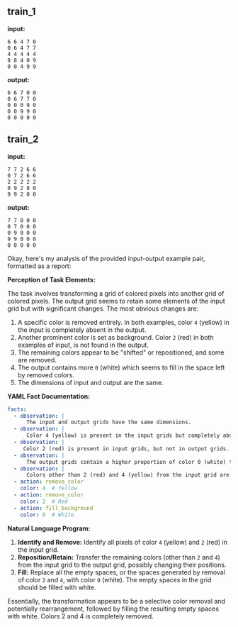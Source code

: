 
## train_1

**input:**
```
6 6 4 7 0
0 6 4 7 7
4 4 4 4 4
8 8 4 0 9
0 0 4 9 9
```


**output:**
```
6 6 7 0 0
0 6 7 7 0
0 0 0 9 0
0 0 9 9 0
0 0 0 0 0
```


## train_2

**input:**
```
7 7 2 6 6
0 7 2 6 6
2 2 2 2 2
0 9 2 8 0
9 9 2 0 0
```


**output:**
```
7 7 0 0 0
0 7 0 0 0
0 9 0 0 0
9 9 0 0 0
0 0 0 0 0
```

Okay, here's my analysis of the provided input-output example pair, formatted as a report:

**Perception of Task Elements:**

The task involves transforming a grid of colored pixels into another grid of colored pixels. The output grid seems to retain some elements of the input grid but with significant changes. The most obvious changes are:

1.  A specific color is removed entirely. In both examples, color `4` (yellow) in the input is completely absent in the output.
2.  Another prominent color is set as background. Color `2` (red) in both examples of input, is not found in the output.
3.  The remaining colors appear to be "shifted" or repositioned, and some are removed.
4.   The output contains more `0` (white) which seems to fill in the space left by removed colors.
5. The dimensions of input and output are the same.

**YAML Fact Documentation:**


```yaml
facts:
  - observation: |
      The input and output grids have the same dimensions.
  - observation: |
      Color 4 (yellow) is present in the input grids but completely absent in the output grids.
  - observation: |
     Color 2 (red) is present in input grids, but not in output grids.
  - observation: |
      The output grids contain a higher proportion of color 0 (white) than the input grids.
  - observation: |
      Colors other than 2 (red) and 4 (yellow) from the input grid are present in the output grid, but their positions may have changed.
  - action: remove_color
    color: 4  # Yellow
  - action: remove_color
    color: 2  # Red
  - action: fill_background
    color: 0  # White
```


**Natural Language Program:**

1.  **Identify and Remove:** Identify all pixels of color `4` (yellow) and `2` (red) in the input grid.
2.  **Reposition/Retain:** Transfer the remaining colors (other than `2` and `4`) from the input grid to the output grid, possibly changing their positions.
3. **Fill:** Replace all the empty spaces, or the spaces generated by removal of color `2` and `4`, with color `0` (white). The empty spaces in the grid should be filled with white.

Essentially, the transformation appears to be a selective color removal and potentially rearrangement, followed by filling the resulting empty spaces with white. Colors 2 and 4 is completely removed.

